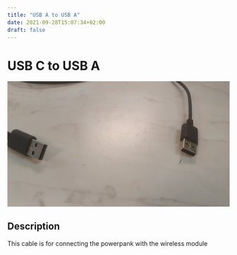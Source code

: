 ```yaml
---
title: "USB A to USB A"
date: 2021-09-28T15:07:34+02:00
draft: false
---
```


# USB C to USB A

![USB C to USB A Short](./img/usb-a-to-usb-a.jpg)

## Description

This cable is for connecting the powerpank with the wireless module
